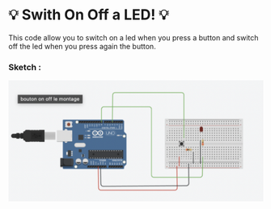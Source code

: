 # :bulb: Swith On Off a LED! :bulb:

This code allow you to switch on a led when you press a button and switch off the led when you press again the button. 



### Sketch : 

![](sketch/switch-on-off-Led.png)
